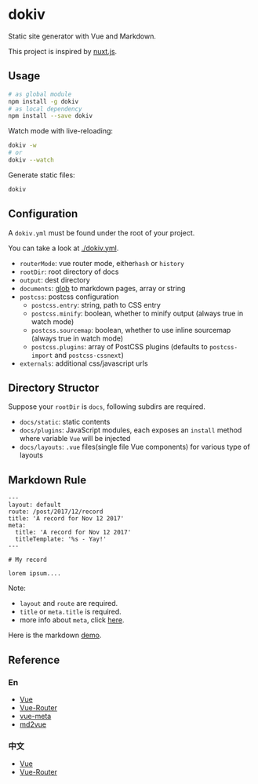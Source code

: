 # dokiv

Static site generator with Vue and Markdown.

This project is inspired by [nuxt.js](https://github.com/nuxt/nuxt.js/).

## Usage

```bash
# as global module
npm install -g dokiv
# as local dependency
npm install --save dokiv
```

Watch mode with live-reloading:

```bash
dokiv -w
# or
dokiv --watch
```

Generate static files:

```bash
dokiv
```

## Configuration

A `dokiv.yml` must be found under the root of your project.

You can take a look at [./dokiv.yml](./example/dokiv.yml).

* `routerMode`: vue router mode, either`hash` or `history`
* `rootDir`: root directory of docs
* `output`: dest directory
* `documents`: [glob](https://github.com/isaacs/node-glob) to markdown pages, array or string
* `postcss`: postcss configuration
  * `postcss.entry`: string, path to CSS entry
  * `postcss.minify`: boolean, whether to minify output (always true in watch mode)
  * `postcss.sourcemap`: boolean, whether to use inline sourcemap (always true in watch mode)
  * `postcss.plugins`: array of PostCSS plugins (defaults to `postcss-import` and `postcss-cssnext`)
* `externals`: additional css/javascript urls


## Directory Structor

Suppose your `rootDir` is `docs`, following subdirs are required.

- `docs/static`: static contents
- `docs/plugins`: JavaScript modules, each exposes an `install` method where variable `Vue` will be injected
- `docs/layouts`: `.vue` files(single file Vue components) for various type of layouts

## Markdown Rule

```
---
layout: default
route: /post/2017/12/record
title: 'A record for Nov 12 2017'
meta:
  title: 'A record for Nov 12 2017'
  titleTemplate: '%s - Yay!'
---

# My record

lorem ipsum....
```

Note:

* `layout` and `route` are required.
* `title` or `meta.title` is required.
* more info about `meta`, click [here](https://github.com/declandewet/vue-meta).

Here is the markdown [demo](./example/content/index.md).

## Reference

### En
- [Vue](https://vuejs.org/)
- [Vue-Router](https://router.vuejs.org/en/)
- [vue-meta](https://github.com/declandewet/vue-meta)
- [md2vue](https://github.com/AngusFu/md2vue)

### 中文
- [Vue](https://cn.vuejs.org/)
- [Vue-Router](https://router.vuejs.org/zh-cn/)
